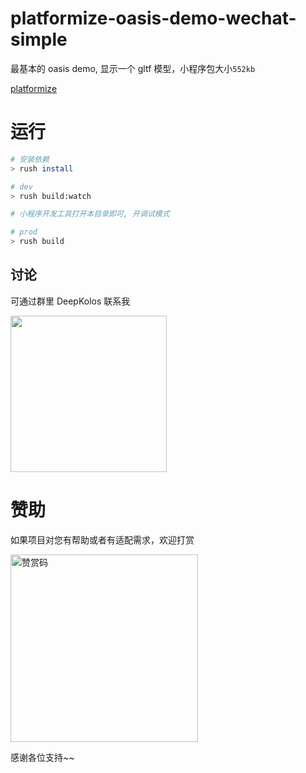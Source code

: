 # platformize-oasis-demo-wechat-simple

最基本的 oasis demo, 显示一个 gltf 模型，小程序包大小`552kb`

[platformize](https://github.com/deepkolos/platformize)

# 运行

```sh
# 安装依赖
> rush install

# dev
> rush build:watch

# 小程序开发工具打开本目录即可, 开调试模式

# prod
> rush build
```

## 讨论

可通过群里 DeepKolos 联系我

<img width="250" src="https://raw.githubusercontent.com/deepkolos/platformize/main/docs/qq-group.jpg" />

# 赞助

如果项目对您有帮助或者有适配需求，欢迎打赏

<img src="https://upload-images.jianshu.io/upload_images/252050-d3d6bfdb1bb06ddd.png?imageMogr2/auto-orient/strip%7CimageView2/2/w/1240" alt="赞赏码" width="300">

感谢各位支持~~
